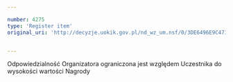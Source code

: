 ```yaml
---

number: 4275
type: 'Register item'
original_uri: 'http://decyzje.uokik.gov.pl/nd_wz_um.nsf/0/3DE6496E9C47117BC1257B1A0030D935?OpenDocument'


---
```


Odpowiedzialność Organizatora ograniczona jest względem Uczestnika do wysokości wartości Nagrody
